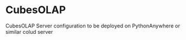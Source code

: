 CubesOLAP
=========

CubesOLAP Server configuration to be deployed on PythonAnywhere or similar colud server
